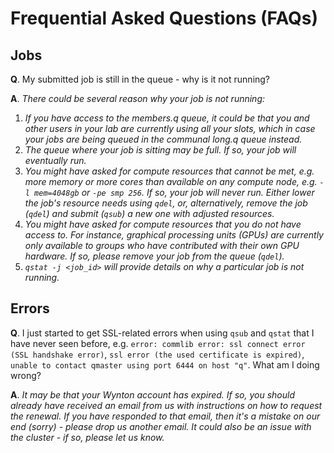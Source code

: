 # Frequential Asked Questions (FAQs)

## Jobs

**Q**. My submitted job is still in the queue - why is it not running?

**A**. _There could be several reason why your job is not running:_
  1. _If you have access to the members.q queue, it could be that you and other users in your lab are currently using all your slots, which in case your jobs are being queued in the communal long.q queue instead._
  2. _The queue where your job is sitting may be full. If so, your job will eventually run._
  3. _You might have asked for compute resources that cannot be met, e.g. more memory or more cores than available on any compute node, e.g. `-l mem=4048gb` or `-pe smp 256`.  If so, your job will never run.  Either lower the job's resource needs using `qdel`, or, alternatively,  remove the job (`qdel`) and submit (`qsub`) a new one with adjusted resources._
  4. _You might have asked for compute resources that you do not have access to.  For instance, graphical processing units (GPUs) are currently only available to groups who have contributed with their own GPU hardware.  If so, please remove your job from the queue (`qdel`)._
  5. _`qstat -j <job_id>` will provide details on why a particular job is not running._


## Errors

**Q**. I just started to get SSL-related errors when using `qsub` and `qstat` that I have never seen before, e.g. `error: commlib error: ssl connect error (SSL handshake error)`, `ssl error (the used certificate is expired)`, `unable to contact qmaster using port 6444 on host "q"`.  What am I doing wrong?

**A**. _It may be that your Wynton account has expired.  If so, you should already have received an email from us with instructions on how to request the renewal.  If you have responded to that email, then it's a mistake on our end (sorry) - please drop us another email.  It could also be an issue with the cluster - if so, please let us know._
